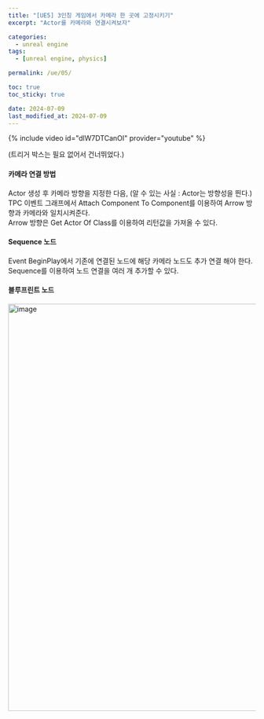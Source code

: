 ```yaml
---
title: "[UE5] 3인칭 게임에서 카메라 한 곳에 고정시키기"
excerpt: "Actor를 카메라와 연결시켜보자"

categories:
  - unreal engine
tags:
  - [unreal engine, physics]

permalink: /ue/05/

toc: true
toc_sticky: true

date: 2024-07-09
last_modified_at: 2024-07-09
---
```


{% include video id="dlW7DTCanOI" provider="youtube" %}   

(트리거 박스는 필요 없어서 건너뛰었다.) 


#### 카메라 연결 방법
Actor 생성 후 카메라 방향을 지정한 다음, (알 수 있는 사실 : Actor는 방향성을 띈다.)  
TPC 이벤트 그래프에서 Attach Component To Component를 이용하여 Arrow 방향과 카메라와 일치시켜준다.  
Arrow 방향은 Get Actor Of Class를 이용하여 리턴값을 가져올 수 있다.


#### Sequence 노드
Event BeginPlay에서 기존에 연결된 노드에 해당 카메라 노드도 추가 연결 해야 한다.  
Sequence를 이용하여 노드 연결을 여러 개 추가할 수 있다.  


#### 블루프린트 노드
<img width="829" alt="image" src="https://github.com/choiiis/minimal-mistakes-choiiis-customized/assets/37493453/63d0a3e3-9b77-4199-88ca-5774eea31745">


